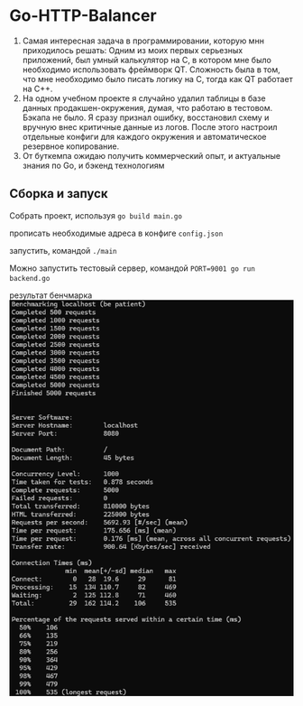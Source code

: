 # Go-HTTP-Balancer

1. Самая интересная задача в программировании, которую мнн приходилось решать:
 Одним из моих первых серьезных приложений, был умный калькулятор на C,
в котором мне было необходимо использовать фреймворк QT. Сложность была в том, что мне необходимо было писать логику на С,
тогда как QT работает на C++.
2. На одном учебном проекте я случайно удалил таблицы в базе данных продакшен-окружения, думая, что работаю в тестовом. Бэкапа не было. Я сразу признал ошибку, восстановил схему и вручную внес критичные данные из логов. После этого настроил отдельные конфиги для каждого окружения и автоматическое резервное копирование.
3. От буткемпа ожидаю получить коммерческий опыт, и актуальные знания по Go, и бэкенд технологиям

## Сборка и запуск
Собрать проект, используя ```go build main.go```

прописать необходимые адреса в конфиге ```config.json```

запустить, командой ```./main```

Можно запустить тестовый сервер, командой ```PORT=9001 go run backend.go```


результат бенчмарка
![bench](bench.png)
